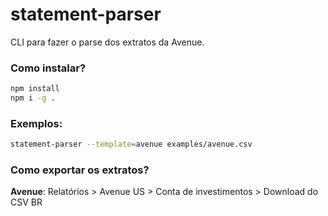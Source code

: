# statement-parser

CLI para fazer o parse dos extratos da Avenue.

### Como instalar?

```sh
npm install
npm i -g .
```

### Exemplos:

```sh
statement-parser --template=avenue examples/avenue.csv
```

### Como exportar os extratos?

**Avenue**: Relatórios > Avenue US > Conta de investimentos > Download do CSV BR
